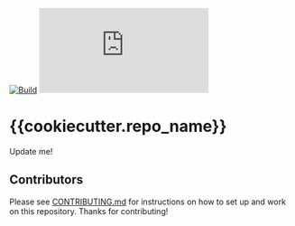 [![Build](https://github.com/netlify/{{cookiecutter.repo_name}}/workflows/Build/badge.svg)](https://github.com/netlify/{{cookiecutter.repo_name}}/actions)
[![Node](https://img.shields.io/node/v/@netlify/{{cookiecutter.package_name}}.svg?logo=node.js)](https://www.npmjs.com/package/@netlify/{{cookiecutter.package_name}})

# {{cookiecutter.repo_name}}

Update me!

## Contributors

Please see [CONTRIBUTING.md](./CONTRIBUTING.md) for instructions on how to set up and work on this repository. Thanks
for contributing!
